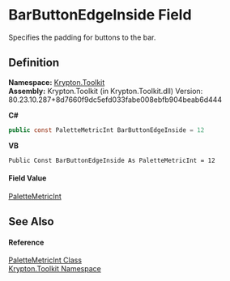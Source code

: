 # BarButtonEdgeInside Field


Specifies the padding for buttons to the bar.



## Definition
**Namespace:** <a href="79d2eac2-21f4-54ff-7552-b20c33c30600.md">Krypton.Toolkit</a>  
**Assembly:** Krypton.Toolkit (in Krypton.Toolkit.dll) Version: 80.23.10.287+8d7660f9dc5efd033fabe008ebfb904beab6d444

**C#**
``` C#
public const PaletteMetricInt BarButtonEdgeInside = 12
```
**VB**
``` VB
Public Const BarButtonEdgeInside As PaletteMetricInt = 12
```



#### Field Value
<a href="add1c883-3c14-ed6e-05cf-668b87f7fd6d.md">PaletteMetricInt</a>

## See Also


#### Reference
<a href="add1c883-3c14-ed6e-05cf-668b87f7fd6d.md">PaletteMetricInt Class</a>  
<a href="79d2eac2-21f4-54ff-7552-b20c33c30600.md">Krypton.Toolkit Namespace</a>  

